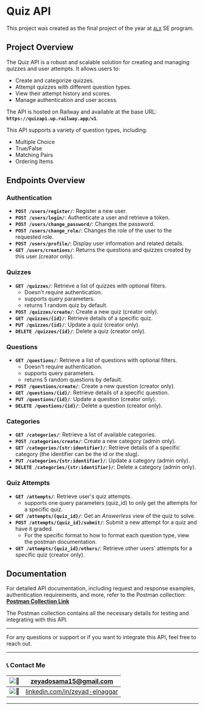 # Quiz API

This project was created as the final project of the year at [`ALX`](https://tech.alxafrica.com/) SE program.

## Project Overview
The Quiz API is a robust and scalable solution for creating and managing quizzes and user attempts. It allows users to:

- Create and categorize quizzes.
- Attempt quizzes with different question types.
- View their attempt history and scores.
- Manage authentication and user access.

The API is hosted on Railway and available at the base URL:
**`https://quizapi.up.railway.app/v1`**.

This API supports a variety of question types, including:
- Multiple Choice
- True/False
- Matching Pairs
- Ordering Items

## Endpoints Overview

### Authentication
- **`POST /users/register/`**: Register a new user.
- **`POST /users/login/`**: Authenticate a user and retrieve a token.
- **`POST /users/change_password/`**: Changes the password.
- **`POST /users/change_role/`**: Changes the role of the user to the requested role.
- **`POST /users/profile/`**: Display user information and related details.
- **`GET /users/creations/`**: Returns the questions and quizzes created by this user (creator only).

### Quizzes
- **`GET /quizzes/`**: Retrieve a list of quizzes with optional filters.
  - Doesn't require authentication.
  - supports query parameters.
  - returns 1 random quiz by default.
- **`POST /quizzes/create/`**: Create a new quiz (creator only).
- **`GET /quizzes/{id}/`**: Retrieve details of a specific quiz.
- **`PUT /quizzes/{id}/`**: Update a quiz (creator only).
- **`DELETE /quizzes/{id}/`**: Delete a quiz (creator only).

### Questions
- **`GET /questions/`**: Retrieve a list of questions with optional filters.
  - Doesn't require authentication.
  - supports query parameters.
  - returns 5 random questions by default.
- **`POST /questions/create/`**: Create a new question (creator only).
- **`GET /questions/{id}/`**: Retrieve details of a specific question.
- **`PUT /questions/{id}/`**: Update a question (creator only).
- **`DELETE /questions/{id}/`**: Delete a question (creator only).

### Categories
- **`GET /categories/`**: Retrieve a list of available categories.
- **`POST /categories/create/`**: Create a new category (admin only).
- **`GET /categories/{str:identifier}/`**: Retrieve details of a specific category (the identifier can be the id or the slug).
- **`PUT /categories/{str:identifier}/`**: Update a category (admin only).
- **`DELETE /categories/{str:identifier}/`**: Delete a category (admin only).

### Quiz Attempts
- **`GET /attempts/`**: Retrieve user's quiz attempts.
  - supports one query parameters (quiz_id) to only get the attempts for a specific quiz.
- **`GET /attempts/{quiz_id}/`**: Get an *Answerless* view of the quiz to solve.
- **`POST /attempts/{quiz_id}/submit/`**: Submit a new attempt for a quiz and have it graded.
  - For the specific format to how to format each question type, view the postman documentation.
- **`GET /attempts/{quiz_id}/others/`**: Retrieve other users' attempts for a specific quiz (creator only).

## Documentation
For detailed API documentation, including request and response examples, authentication requirements, and more, refer to the Postman collection:
**[Postman Collection Link](https://documenter.getpostman.com/view/40691710/2sAYJAexhn#intro)**

The Postman collection contains all the necessary details for testing and integrating with this API.

---

For any questions or support or if you want to integrate this API, feel free to reach out.

---

### 📞 Contact Me

| ![📧](https://img.shields.io/badge/Email-blue)     | [zeyadosama15@gmail.com](mailto:your_email@example.com) |
|----------------------------------------------------|---------------------------------------------------------|
| ![💼](https://img.shields.io/badge/LinkedIn-blue)  | [linkedin.com/in/zeyad-elnaggar](https://linkedin.com/in/yourprofile) |

---

